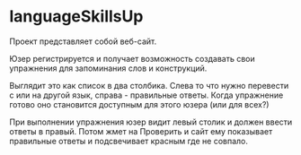 # languageSkillsUp


Проект представляет собой веб-сайт.

Юзер регистрируется и получает возможность создавать свои упражнения для запоминания слов и конструкций.

Выглядит это как список в два столбика. Слева то что нужно перевести с или на другой язык, справа - правильные ответы.
Когда упражнение готово оно становится доступным для этого юзера (или для всех?)

При выполнении упражнения юзер видит левый столик и должен ввести ответы в правый. Потом жмет на Проверить и сайт ему показывает правильные ответы и подсвечивает красным где не совпало.
